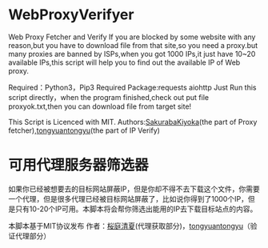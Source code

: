 # WebProxyVerifyer
Web Proxy Fetcher and Verify
If you are blocked by some website with any reason,but you have to download file from that site,so you need a proxy.but many proxies are banned by ISPs,when you got 1000 IPs,it just have 10~20 available IPs,this script will help you to find out the available IP of Web proxy.

Required：Python3，Pip3
Required Package:requests aiohttp
Just Run this script directly，when the program finished,check out put file proxyok.txt,then you can download file from target site!


This Script is Licenced with MIT.
Authors:<a href="github.com/SakurabaKiyoka">SakurabaKiyoka</a>(the part of Proxy fetcher),<a href="github.com/tongyuantongyu">tongyuantongyu</a>(the part of IP Verify)
# 可用代理服务器筛选器

如果你已经被想要去的目标网站屏蔽IP，但是你却不得不去下载这个文件，你需要一个代理，但是很多代理已经被目标网站屏蔽了，比如说你得到了1000个IP，但是只有10-20个IP可用。本脚本将会帮你筛选出能用的IP去下载目标站点的内容。

本脚本基于MIT协议发布
作者：<a href="github.com/SakurabaKiyoka">桜庭清夏</a>(代理获取部分)，<a href="github.com/tongyuantongyu">tongyuantongyu</a>（验证代理部分）
